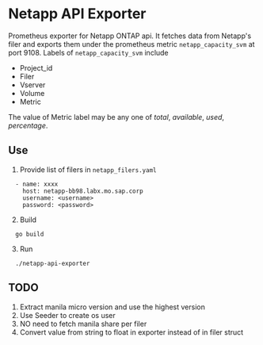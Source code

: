 # Netapp API Exporter
Prometheus exporter for Netapp ONTAP api. It fetches data from Netapp's filer and exports  them under the prometheus metric `netapp_capacity_svm` at port 9108. Labels of `netapp_capacity_svm` include
* Project_id
* Filer
* Vserver
* Volume
* Metric 
<!-- * ("total", "available", "used" or "percentage") -->

The value of Metric label may be any one of *total*, *available*, *used*, *percentage*.


## Use

1. Provide list of filers in `netapp_filers.yaml` 
```
  - name: xxxx
    host: netapp-bb98.labx.mo.sap.corp
    username: <username>
    password: <password>
```

2. Build 
```
  go build
```

3. Run
```
  ./netapp-api-exporter
```


## TODO
1. Extract manila micro version and use the highest version
2. Use Seeder to create os user
3. NO need to fetch manila share per filer
4. Convert value from string to float in exporter instead of in filer struct